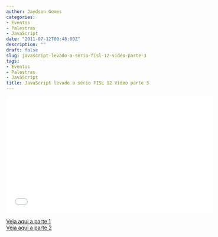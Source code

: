 ```yaml
---
author: Jaydson Gomes
categories:
- Eventos
- Palestras
- JavaScript
date: "2011-07-12T00:48:00Z"
description: ""
draft: false
slug: javascript-levado-a-serio-fisl-12-video-parte-3
tags:
- Eventos
- Palestras
- JavaScript
title: JavaScript levado a sério FISL 12 Vídeo parte 3
---
```


<iframe width="560" height="315" src="//www.youtube.com/embed/wksAtIOSM7I" frameborder="0" allowfullscreen></iframe>

[Veja aqui a parte 1](/javascript-levado-a-serio-fisl-12-video-parte-01)  
[Veja aqui a parte 2](/javascript-levado-a-s%C3%A9rio-fisl-12-v%C3%ADdeo-parte-2)

